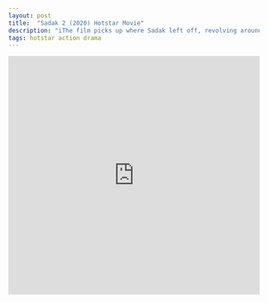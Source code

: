```yaml
---
layout: post
title:  "Sadak 2 (2020) Hotstar Movie"
description: "iThe film picks up where Sadak left off, revolving around the journey with a young girl who becomes an important character in the life of the protagonist, and the reason for him to stay alive. "
tags: hotstar action drama
---
```




<div class="responsive-container">
<iframe src="https://drive.google.com/file/d/1seNDqbgjD_cQA32PtKVFJ8Ssj15qwWYv/preview" frameborder="0" marginwidth="0" marginheight="0" scrolling="NO" width="100%" height="480" allowfullscreen></iframe>
<div style="width: 80px; height: 80px; position: absolute; opacity: 0; right: 0px; top: 0px;"> </div></div>